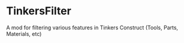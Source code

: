 # TinkersFilter
A mod for filtering various features in Tinkers Construct (Tools, Parts, Materials, etc)
